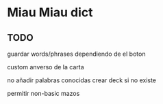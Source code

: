 # Miau Miau dict

## TODO
guardar words/phrases dependiendo de el boton

custom anverso de la carta

no añadir palabras conocidas
crear deck si no existe

permitir non-basic mazos